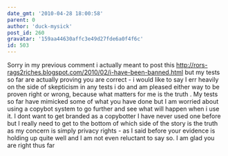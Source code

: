 ```yaml
---
date_gmt: '2010-04-28 18:00:58'
parent: 0
author: 'duck-mysick'
post_id: 260
gravatar: '159aa44630affc3e49d27fde6a0f4f6c'
id: 503
---
```


Sorry in my previous comment i actually meant to post this
http://rors-rags2riches.blogspot.com/2010/02/i-have-been-banned.html
 but my tests so far are actually proving you are correct - i would like to say I err heavily on the side of skepticism in any tests i do and am pleased either way to be proven right or wrong, because what matters for me is the truth . My tests so far have mimicked some of what you have done but I am worried about using a copybot system to go further and see what will happen when i use it. I dont want to get branded as a copybotter I have never used one before but I really need to get to the bottom of which side of the story is the truth as my concern is simply privacy rights - as I said before your evidence is holding up quite well and I am not even reluctant to say so. I am glad you are right thus far